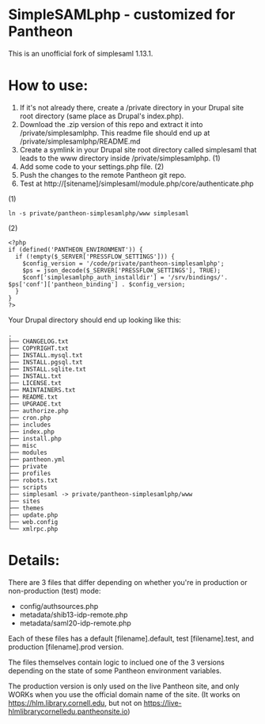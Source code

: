 SimpleSAMLphp - customized for Pantheon
=============

This is an unofficial fork of simplesaml 1.13.1. 

How to use:
===========

1. If it's not already there, create a /private directory in your Drupal site root directory (same place as Drupal's index.php).
2. Download the .zip version of this repo and extract it into /private/simplesamlphp. This readme file should end up at /private/simplesamlphp/README.md
3. Create a symlink in your Drupal site root directory called simplesaml that leads to the www directory inside /private/simplesamlphp. (1)
4. Add some code to your settings.php file. (2)
5. Push the changes to the remote Pantheon git repo.
6. Test at http://[sitename]/simplesaml/module.php/core/authenticate.php

(1)

```
ln -s private/pantheon-simplesamlphp/www simplesaml
```

(2)

```
<?php
if (defined('PANTHEON_ENVIRONMENT')) {
  if (!empty($_SERVER['PRESSFLOW_SETTINGS'])) {
    $config_version = '/code/private/pantheon-simplesamlphp';
    $ps = json_decode($_SERVER['PRESSFLOW_SETTINGS'], TRUE);
    $conf['simplesamlphp_auth_installdir'] = '/srv/bindings/'. $ps['conf']['pantheon_binding'] . $config_version;
  }
}
?>
```

Your Drupal directory should end up looking like this:

```
.
├── CHANGELOG.txt
├── COPYRIGHT.txt
├── INSTALL.mysql.txt
├── INSTALL.pgsql.txt
├── INSTALL.sqlite.txt
├── INSTALL.txt
├── LICENSE.txt
├── MAINTAINERS.txt
├── README.txt
├── UPGRADE.txt
├── authorize.php
├── cron.php
├── includes
├── index.php
├── install.php
├── misc
├── modules
├── pantheon.yml
├── private
├── profiles
├── robots.txt
├── scripts
├── simplesaml -> private/pantheon-simplesamlphp/www
├── sites
├── themes
├── update.php
├── web.config
└── xmlrpc.php
```


Details:
===========
There are 3 files that differ depending on whether you're in production or non-production (test) mode:

* 	config/authsources.php
* 	metadata/shib13-idp-remote.php
* 	metadata/saml20-idp-remote.php

Each of these files has a default [filename].default, test [filename].test, and production [filename].prod version.

The files themselves contain logic to inclued one of the 3 versions depending on the state of some Pantheon environment variables.

The production version is only used on the live Pantheon site, and only WORKs when you use the official domain name of the site. (It works on https://hlm.library.cornell.edu, but not on https://live-hlmlibrarycornelledu.pantheonsite.io)